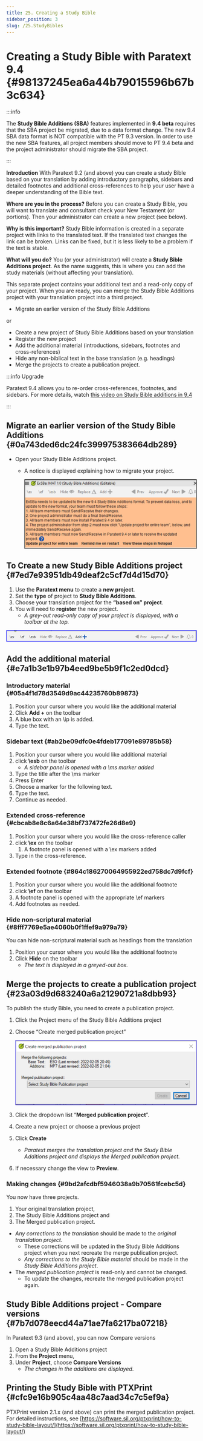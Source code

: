 ```yaml
---
title: 25. Creating a Study Bible
sidebar_position: 3
slug: /25.StudyBibles
---
```




# Creating a Study Bible with Paratext 9.4  {#98137245ea6a44b79015596b67b3c634}


:::info

The **Study Bible Additions (SBA)** features implemented in **9.4 beta** requires that the SBA project be migrated, due to a data format change. The new 9.4 SBA data format is NOT compatible with the PT 9.3 version. In order to use the new SBA features, all project members should move to PT 9.4 beta and the project administrator should migrate the SBA project.

:::




**Introduction**  With Paratext 9.2 (and above) you can create a study Bible based on your translation by adding introductory paragraphs, sidebars and detailed footnotes and additional cross-references to help your user have a deeper understanding of the Bible text.


**Where are you in the process?**  Before you can create a Study Bible, you will want to translate and consultant check your New Testament (or portions). Then your administrator can create a new project (see below).


**Why is this important?**  Study Bible information is created in a separate project with links to the translated text. If the translated text changes the link can be broken. Links can be fixed, but it is less likely to be a problem if the text is stable.


**What will you do?**  You (or your administrator) will create a **Study Bible Additions project**. As the name suggests, this is where you can add the study materials (without affecting your translation).


This separate project contains your additional text and a read-only copy of your project. When you are ready, you can merge the Study Bible Additions project with your translation project into a third project.

- Migrate an earlier version of the Study Bible Additions

or 

- Create a new project of Study Bible Additions based on your translation
- Register the new project
- Add the additional material (introductions, sidebars, footnotes and cross-references)
- Hide any non-biblical text in the base translation (e.g. headings)
- Merge the projects to create a publication project.

:::info Upgrade


Paratext 9.4 allows you to re-order cross-references, footnotes, and sidebars. For more details, watch [this video on Study Bible additions in 9,4](https://vimeo.com/858761672)


:::


## Migrate an earlier version of the Study Bible Additions {#0a743ded6dc24fc399975383664db289}

- Open your Study Bible Additions project.
	- A notice is displayed explaining how to migrate your project.

		![](./928165823.png)


## To Create a new Study Bible Additions project {#7ed7e93951db49deaf2c5cf7d4d15d70}

1. Use the **Paratext menu** to create a **new project**.
2. Set the **type** of project to **Study Bible Additions**.
3. Choose your translation project for the **“based on” project**.
4. You will need to **register** the new project.
	- _A grey-out read-only copy of your project is displayed, with a toolbar at the top._

![](./863194056.png)


## Add the additional material {#e7a1b3e1b97b4eed9be5b9f1c2ed0dcd}


### Introductory material {#05a4f1d78d3549d9ac44235760b89873}

1. Position your cursor where you would like the additional material
2. Click **Add +** on the toolbar
3. A blue box with an \ip is added.
4. Type the text.

### Sidebar text {#ab2be09dfc0e4fdeb177091e89785b58}

1. Position your cursor where you would like additional material
2. click **\esb** on the toolbar
	- _A sidebar panel is opened with a \ms marker added_
3. Type the title after the \ms marker
4. Press Enter
5. Choose a marker for the following text.
6. Type the text.
7. Continue as needed.

### Extended cross-reference {#cbcab8e8c6a64e38bf737472fe26d8e9}

1. Position your cursor where you would like the cross-reference caller
2. click **\ex** on the toolbar
	1. A footnote panel is opened with a \ex markers added
3. Type in the cross-reference.

### Extended footnote {#864c186270064955922ed758dc7d9fcf}

1. Position your cursor where you would like the additional footnote
2. click **\ef** on the toolbar
3. A footnote panel is opened with the appropriate \ef markers
4. Add footnotes as needed.

### Hide non-scriptural material {#8fff7769e5ae4060b0f1ffef9a979a79}


You can hide non-scriptural material such as headings from the translation

1. Position your cursor where you would like the additional footnote
2. Click **Hide** on the toolbar
	- _The text is displayed in a greyed-out box._

## Merge the projects to create a publication project {#23a03d9d683240a6a21290721a8dbb93}


To publish the study Bible, you need to create a publication project.

1. Click the Project menu of the Study Bible Additions project
2. Choose “Create merged publication project”

	![](./2123925445.png)

3. Click the dropdown list “**Merged publication project**”.
4. Create a new project or choose a previous project
5. Click **Create**
	- _Paratext merges the translation project and the Study Bible Additions project and displays the Merged publication project._
6. If necessary change the view to **Preview**.

### Making changes {#9bd2afcdbf5946038a9b70561fcebc5d}


You now have three projects.

1. Your original translation project,
2. The Study Bible Additions project and
3. The Merged publication project.
- _Any corrections to the translation_ should be made to the _original translation project_.
	- These corrections will be updated in the Study Bible Additions project when you next recreate the merge publication project.
	- _Any corrections to the Study Bible material_ should be made in the _Study Bible Additions project_.
- The _merged publication project_ is read-only and cannot be changed.
	- To update the changes, recreate the merged publication project again.

## Study Bible Additions project - Compare versions {#7b7d078eecd44a71ae7fa6217ba07218}


In Paratext 9.3 (and above), you can now Compare versions

1. Open a Study Bible Additions project
2. From the **Project** menu,
3. Under **Project**, choose **Compare Versions**
	- _The changes in the additions are displayed_.

## Printing the Study Bible with PTXPrint {#cfc9e16b905c4aa48c7aad34c7c5ef9a}


PTXPrint version 2.1.x (and above) can print the merged publication project. For detailed instructions, see [https://software.sil.org/ptxprint/how-to-study-bible-layout/](https://software.sil.org/ptxprint/how-to-study-bible-layout/)

